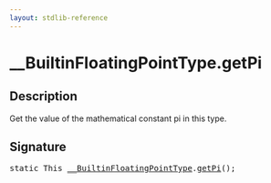 ```yaml
---
layout: stdlib-reference
---
```


# \_\_BuiltinFloatingPointType\.getPi

## Description

Get the value of the mathematical constant pi in this type.




## Signature 

<pre>
<span class='code_keyword'>static</span> <span class="code_keyword">This</span> <a href="/stdlib-reference/interfaces/0_builtinfloatingpointtype-029hm/index" class="code_type">__BuiltinFloatingPointType</a>.<a href="/stdlib-reference/interfaces/0_builtinfloatingpointtype-029hm/getpi-3">getPi</a>();

</pre>

